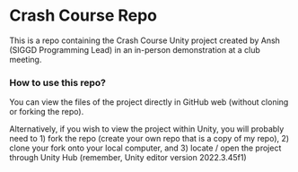 # Crash Course Repo

This is a repo containing the Crash Course Unity project created by Ansh (SIGGD Programming Lead) in an in-person demonstration at a club meeting.

### How to use this repo?
You can view the files of the project directly in GitHub web (without cloning or forking the repo).

Alternatively, if you wish to view the project within Unity, you will probably need to 1) fork the repo (create your own repo that is a copy of my repo), 2) clone your fork onto your local computer, and 3) locate / open the project through Unity Hub (remember, Unity editor version 2022.3.45f1)
